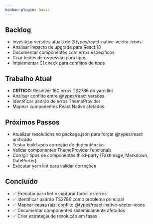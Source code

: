 ```yaml
---
kanban-plugin: basic
---
```


## Backlog

- Investigar versões atuais de @types/react-native-vector-icons
- Analisar impacto de upgrade para React 18
- Documentar componentes com erros específicos
- Criar testes de regressão para tipos
- Implementar CI check para conflitos de tipos

## Trabalho Atual

- **CRÍTICO**: Resolver 160 erros TS2786 do yarn lint
- Analisar conflito entre @types/react versões
- Identificar padrão de erros ThemeProvider
- Mapear componentes React Native afetados

## Próximos Passos

- Atualizar resolutions no package.json para forçar @types/react unificado
- Testar build após correção de dependências
- Validar componentes ThemeProvider funcionais
- Corrigir tipos de componentes third-party (FastImage, Markdown, DatePicker)
- Executar yarn lint para validar correções

## Concluído

- ✅ Executar yarn lint e capturar todos os erros
- ✅ Identificar padrão TS2786 como problema principal
- ✅ Mapear causa raiz: conflito @types/react-native-vector-icons
- ✅ Documentar componentes sistemicamente afetados
- ✅ Criar estratégia de resolução em fases 